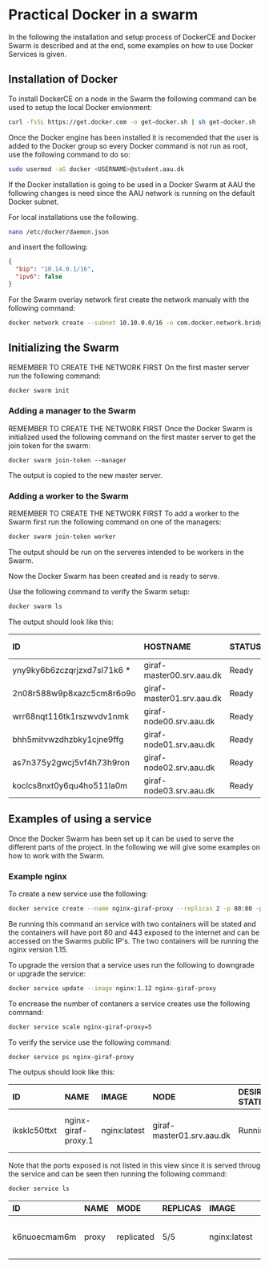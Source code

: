 # Practical Docker in a swarm

In the following the installation and setup process of DockerCE and Docker Swarm is described and at the end, some examples on how to use Docker Services is given.

## Installation of Docker 

To install DockerCE on a node in the Swarm the following command can be used to setup the local Docker envionment:

```bash
curl -fsSL https://get.docker.com -o get-docker.sh | sh get-docker.sh
```

Once the Docker engine has been installed it is recomended that the user is added to the Docker group so every Docker command is not run as root, use the following command to do so:

```bash
sudo usermod -aG docker <USERNAME>@student.aau.dk
```

If the Docker installation is going to be used in a Docker Swarm at AAU the following changes is need since the AAU network is running on the default Docker subnet.

For local installations use the following.

```bash
nano /etc/docker/daemon.json
```

and insert the following:

```json
{
  "bip": "10.14.0.1/16",
  "ipv6": false
}
```

For the Swarm overlay network first create the network manualy with the following command:

```bash
docker network create --subnet 10.10.0.0/16 -o com.docker.network.bridge.enable_icc=false -o com.docker.network.bridge.name=docker_gwbridge 
```

## Initializing the Swarm

REMEMBER TO CREATE THE NETWORK FIRST
On the first master server run the following command:

```bash
docker swarm init
```

### Adding a manager to the Swarm

REMEMBER TO CREATE THE NETWORK FIRST
Once the Docker Swarm is initialized used the following command on the first master server to get the join token for the swarm:

```basj
docker swarm join-token --manager
```

The output is copied to the new master server.

### Adding a worker to the Swarm

REMEMBER TO CREATE THE NETWORK FIRST
To add a worker to the Swarm first run the following command on one of the managers:

```bash
docker swarm join-token worker
```

The output should be run on the serveres intended to be workers in the Swarm.

Now the Docker Swarm has been created and is ready to serve.

Use the following command to verify the Swarm setup:

```bash
docker swarm ls
```

The output should look like this:

| ID                           | HOSTNAME                   | STATUS             | AVAILABILITY       | MANAGER STATUS     | ENGINE VERSION |
| :--------------------------- | :------------------------- | :----------------- | :----------------- | :----------------- | :------------- |
| yny9ky6b6zczqrjzxd7sl71k6 *  | giraf-master00.srv.aau.dk  | Ready              | Active             | Leader             | 18.09.3        |
| 2n08r588w9p8xazc5cm8r6o9o    | giraf-master01.srv.aau.dk  | Ready              | Active             | Reachable          | 18.09.3        |
| wrr68nqt116tk1rszwvdv1nmk    | giraf-node00.srv.aau.dk    | Ready              | Active             |                    | 18.09.3        |
| bhh5mitvwzdhzbky1cjne9ffg    | giraf-node01.srv.aau.dk    | Ready              | Active             |                    | 18.09.3        |
| as7n375y2gwcj5vf4h73h9ron    | giraf-node02.srv.aau.dk    | Ready              | Active             |                    | 18.09.3        |
| koclcs8nxt0y6qu4ho511la0m    | giraf-node03.srv.aau.dk    | Ready              | Active             |                    | 18.09.3        |


## Examples of using a service

Once the Docker Swarm has been set up it can be used to serve the different parts of the project. In the following we will give some examples on how to work with the Swarm.

### Example nginx

To create a new service use the following:

```bash
docker service create --name nginx-giraf-proxy --replicas 2 -p 80:80 -p 443:443 nginx:1.15
```

Be running this command an service with two containers will be stated and the containers will have port 80 and 443 exposed to the internet and can be accessed on the Swarms public IP's. The two containers will be running the nginx version 1.15.

To upgrade the version that a service uses run the following to downgrade or upgrade the service:

```bash
docker service update --image nginx:1.12 nginx-giraf-proxy
```

To encrease the number of contaners a service creates use the following command:

```bash
docker service scale nginx-giraf-proxy=5
```

To verify the service use the following command:

```bash
docker service ps nginx-giraf-proxy
```

The outpus should look like this:

| ID                 | NAME               | IMAGE              | NODE                       | DESIRED STATE      | CURRENT STATE           | ERROR              | PORTS |
| :------------------|:-------------------|:-------------------|:---------------------------|:-------------------|:------------------------|:-------------------|:-----|
| iksklc50ttxt       | nginx-giraf-proxy.1| nginx:latest       | giraf-master01.srv.aau.dk  | Running            | Running 29 minutes ago  |                    ||

Note that the ports exposed is not listed in this view since it is served throug the service and can be seen then running the following command:

```bash
docker service ls
```

| ID                 | NAME               | MODE               | REPLICAS           | IMAGE              | PORTS |
| :------------------|:-------------------|:-------------------|:-------------------|:-------------------|:------|
| k6nuoecmam6m       | proxy              | replicated         | 5/5                | nginx:latest       | *:80->80/tcp, *:443->443/tcp|
